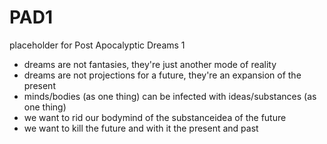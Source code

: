 # PAD1
placeholder for Post Apocalyptic Dreams 1

* dreams are not fantasies, they're just another mode of reality
* dreams are not projections for a future, they're an expansion of the present
* minds/bodies (as one thing) can be infected with ideas/substances (as one thing)
* we want to rid our bodymind of the substanceidea of the future
* we want to kill the future and with it the present and past
